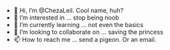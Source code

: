 - 👋 Hi, I’m @ChezaLeil. Cool name, huh?
- 👀 I’m interested in ... stop being noob
- 🌱 I’m currently learning ... not even the basics
- 💞️ I’m looking to collaborate on ... saving the princess
- 📫 How to reach me ... send a pigeon. Or an email.

<!---
ChezaLeil/ChezaLeil is a ✨ special ✨ repository because its `README.md` (this file) appears on your GitHub profile.
You can click the Preview link to take a look at your changes.
--->
